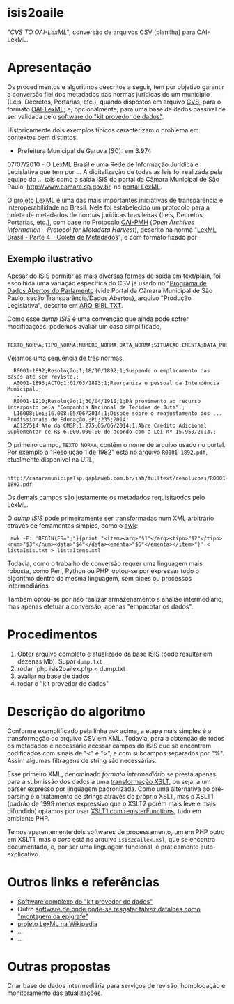isis2oaile
==========

*"CVS TO OAI-LexML"*, conversão de arquivos CSV (planilha) para OAI-LexML.

# Apresentação #

Os procedimentos e algoritmos descritos a seguir, tem por objetivo garantir a conversão fiel dos metadados das normas jurídicas de um municipio  (Leis, Decretos, Portarias, etc.), quando dispostos em arquivo [CVS](https://en.wikipedia.org/wiki/Comma-separated_values), para o formato [OAI-LexML](http://projeto.lexml.gov.br/esquemas/oai_lexml.xsd); e, opcionalmente, para uma base de dados passível de ser validada pelo [software do "kit provedor de dados"](http://projeto.lexml.gov.br/documentacao/LexML_Brasil-Parte_4a-Kit_Provedor_de_Dados%20v.pdf).  

Historicamente dois exemplos típicos caracterizam o problema em contextos bem distintos:
* Prefeitura Municipal de Garuva (SC): em 3.974

07/07/2010 - O LexML Brasil é uma Rede de Informação Jurídica e Legislativa que tem por ... A digitalização de todas as leis foi realizada pela equipe do ...
tais como a saída ISIS do portal da Câmara Municipal de São Paulo, http://www.camara.sp.gov.br, no [portal LexML](http://www.lexml.gov.br/). 

O [projeto LexML](http://projeto.lexml.gov.br/) é uma das mais importantes iniciativas de transparência e interoperabilidade no Brasil.
Nele foi estabelecido um protocolo para a coleta de metadados de normas jurídicas brasileiras (Leis, Decretos, Portarias, etc.), com base no Protocolo [OAI-PMH](https://pt.wikipedia.org/wiki/OAI-PMH) (*Open Archives Information – Protocol for Metadata Harvest*), descrito na norma "[LexML Brasil - Parte 4 – Coleta de Metadados](http://projeto.lexml.gov.br/documentacao/Parte-4-Coleta-de-Metadados.pdf)", e com formato fixado por 
## Exemplo ilustrativo 

Apesar do ISIS permitir as mais diversas formas de saída em text/plain, foi escolhida uma variação específica do CSV já usado no "[Programa de Dados Abertos do Parlamento](http://www.camara.sp.gov.br/index.php?option=com_wrapper&view=wrapper&Itemid=219) (vide Portal da Câmara Municipal de São Paulo, seção Transparência/Dados Abertos),  arquivo "Produção Legislativa", descrito em [ARQ_BIBL.TXT](http://www2.camara.sp.gov.br/Dados_abertos/producaoLegislativa/ARQ_BIBL.TXT).

Como esse *dump ISIS* é uma convenção que ainda pode sofrer modificações, podemos avaliar um caso simplificado,

      TEXTO_NORMA;TIPO_NORMA;NUMERO_NORMA;DATA_NORMA;SITUACAO;EMENTA;DATA_PUBL_rep

Vejamos uma sequência de três normas,

      R0001-1892;Resolução;1;18/10/1892;1;Suspende o emplacamento das casas até ser revisto.;
      A0001-1893;ACTO;1;01/03/1893;1;Reorganiza o pessoal da Intendência Municipal.;
      ...
      R0001-1910;Resolução;1;30/04/1910;1;Dá provimento ao recurso interposto pela "Companhia Nacional de Tecidos de Juta".;
      L16008;Lei;16.008;05/06/2014;1;Dispõe sobre o reajustamento dos ... Profissionais de Educação.;PL;235;2014;
      AC127514;Ato da CMSP;1.275;05/06/2014;1;Abre Crédito Adicional Suplementar de R$ 6.000.000,00 de acordo com a Lei nº 15.950/2013.;
      
O primeiro campo, `TEXTO_NORMA`, contém o nome de arquivo usado no portal. Por exemplo a "Resolução 1 de 1982" está no arquivo `R0001-1892.pdf`, atualmente disponível na URL,

     http://camaramunicipalsp.qaplaweb.com.br/iah/fulltext/resolucoes/R0001-1892.pdf

Os demais campos são justamente os metadados requisitaodos pelo LexML.

O *dump ISIS* pode primeiramente ser transformadas num XML arbitrário através de ferramentas simples, como o [awk](https://pt.wikipedia.org/wiki/Awk):

     awk -F: 'BEGIN{FS=";"}{print "<item><arq>"$1"</arq><tipo>"$2"</tipo><num>"$3"</num><data>"$4"</data><ementa>"$6"</ementa></item>"}' < listaIsis.txt > listaItens.xml

Todavia, como o trabalho de conversão requer uma linguagem mais robusta, como Perl, Python ou PHP, optou-se por expressar todo o algoritmo dentro da mesma linguagem, sem pipes ou processos intermediários.

Também optou-se por não realizar armazenamento e análise intermediário, mas apenas efetuar a conversão, apenas "empacotar os dados".

# Procedimentos

  1. Obter arquivo completo e atualizado da base ISIS (pode resultar em dezenas Mb). Supor `dump.txt`
  2. rodar `php isis2oailex.php < dump.txt 
  3. avaliar na base de dados
  4. rodar o "kit provedor de dados" 

# Descrição do algoritmo

Conforme exemplificado pela linha `awk` acima, a etapa mais simples é a transformação do arquivo CSV em XML. Todavia, para a obtenção de todos os metadados é necessário acessar campos do ISIS que se encontram codificados com sinais de "<" e ">", e com subcampos separados por "%". Assim algumas filtragens de string são necessárias.

Esse primeiro XML, denominado *formato intermediário* se presta apenas para a submissão dos dados a uma [transformação XSLT](https://en.wikipedia.org/wiki/XSLT), ou seja,  a um parser expresso por linguagem padronizada. Como uma alternativa ao pré-parsing é o tratamento de strings através do próprio XSLT, mas o XSLT1 (padrão de 1999 menos expressivo que o XSLT2 porém mais leve e mais difundido)  optamos por usar [XSLT1 com registerFunctions](https://en.wikibooks.org/wiki/PHP_Programming/XSL/registerPHPFunctions), tudo em ambiente PHP. 

Temos aparentemente dois softwares de processamento, um em PHP outro em XSLT1, mas o *core* está no arquivo `isis2oailex.xsl`, que se encontra documentado, e, por ser uma linguagem funcional, é praticamente auto-explicativo.

# Outros links e referências 

* [Software complexo do "kit provedor de dados"](http://projeto.lexml.gov.br/documentacao/LexML_Brasil-Parte_4a-Kit_Provedor_de_Dados%20v.pdf) 
* Outro [software de onde pode-se resgatar talvez detalhes como "montagem da epigrafe"](http://sapl.googlecode.com/svn/trunk/SAPLTool.py)
* [projeto LexML na Wikipedia](https://pt.wikipedia.org/wiki/LexML_Brasil) 
* ...
* ...

# Outras propostas 

Criar base de dados intermediária para serviços de revisão, homologação e monitoramento das atualizações. 

